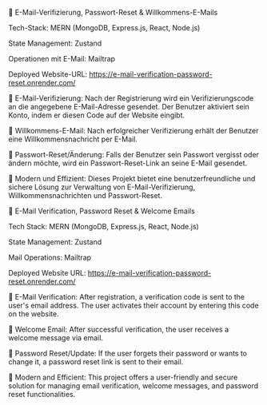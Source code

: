 📧 E-Mail-Verifizierung, Passwort-Reset & Willkommens-E-Mails

Tech-Stack: MERN (MongoDB, Express.js, React, Node.js)

State Management: Zustand

Operationen mit E-Mail: Mailtrap

Deployed Website-URL: https://e-mail-verification-password-reset.onrender.com/

🔹 E-Mail-Verifizierung:
Nach der Registrierung wird ein Verifizierungscode an die angegebene E-Mail-Adresse gesendet. Der Benutzer aktiviert sein Konto, indem er diesen Code auf der Website eingibt.

🔹 Willkommens-E-Mail:
Nach erfolgreicher Verifizierung erhält der Benutzer eine Willkommensnachricht per E-Mail.

🔹 Passwort-Reset/Änderung:
Falls der Benutzer sein Passwort vergisst oder ändern möchte, wird ein Passwort-Reset-Link an seine E-Mail gesendet.

🚀 Modern und Effizient:
Dieses Projekt bietet eine benutzerfreundliche und sichere Lösung zur Verwaltung von E-Mail-Verifizierung, Willkommensnachrichten und Passwort-Reset.






📧 E-Mail Verification, Password Reset & Welcome Emails

Tech Stack: MERN (MongoDB, Express.js, React, Node.js)

State Management: Zustand

Mail Operations: Mailtrap

Deployed Website URL: https://e-mail-verification-password-reset.onrender.com/

🔹 E-Mail Verification: After registration, a verification code is sent to the user's email address. The user activates their account by entering this code on the website.

🔹 Welcome Email: After successful verification, the user receives a welcome message via email.

🔹 Password Reset/Update: If the user forgets their password or wants to change it, a password reset link is sent to their email.

🚀 Modern and Efficient: This project offers a user-friendly and secure solution for managing email verification, welcome messages, and password reset functionalities.

